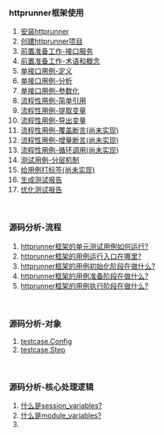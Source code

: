 
&nbsp;  
### httprunner框架使用

1. [安装httprunner](https://github.com/httprunner/httprunner/blob/master/docs/installation.md)  
2. [创建httprunner项目](https://github.com/httprunner/httprunner/blob/master/docs/user/scaffold.md)  
3. [前置准备工作-接口服务](docs/Prepare.md)
4. [前置准备工作-术语和概念](docs/Concepts.md)
5. [单接口用例-定义](docs/SingleCase.md)
6. [单接口用例-分析](docs/SingleCaseSummary.md)
7. [单接口用例-参数化](docs/ParameterCase.md)
8. [流程性用例-简单引用](docs/WorkflowCaseRef.md)
9. [流程性用例-提取变量](docs/WorkflowCaseExtract.md)
10. [流程性用例-导出变量](docs/WorkflowCaseExport.md)
11. [流程性用例-覆盖断言(尚未实现)](docs/WorkflowCaseExport.md)
12. [流程性用例-增量断言(尚未实现)](docs/WorkflowCaseExport.md)
13. [流程性用例-循环调用(尚未实现)](docs/WorkflowCaseExport.md)
14. [测试用例-分层机制](docs/LayerCase.md)
15. [给用例打标签(尚未实现)](docs/TagCase.md)
16. [生成测试报告]()
17. [优化测试报告]()


&nbsp;  
### 源码分析-流程
1. [httprunner框架的单元测试用例如何运行?](docs/RunUnittestCase.md)  
2. [httprunner框架的用例运行入口在哪里?](docs/EntryPoint.md)
3. [httprunner框架的用例初始化阶段在做什么?](docs/WhatToDoWhenInit.md)  
4. [httprunner框架的用例准备阶段在做什么?](docs/WhatToDoWhenPrepare.md)  
5. [httprunner框架的用例执行阶段在做什么?](docs/WhatToDoWhenRunTestCase.md)



&nbsp;  
### 源码分析-对象
1. [testcase.Config](docs/ObjectConfig.md)  
2. [testcase.Step](docs/ObjectStep.md)  


 
&nbsp;  
### 源码分析-核心处理逻辑
1. [什么是session_variables?](docs/WhatIsSessionVariables.md)
2. [什么是module_variables?](docs/WhatIsSessionVariables.md)  
3. 
